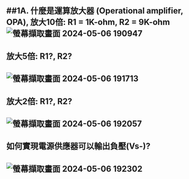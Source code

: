 ##1A. 什麼是運算放大器 (Operational amplifier, OPA),
放大10倍: R1 = 1K-ohm, R2 = 9K-ohm
![螢幕擷取畫面 2024-05-06 190947](https://github.com/PHUANYU/EC2024/assets/162283667/3d77784e-a9a7-4c3c-8ea5-4e6706825b99)
--
## 放大5倍: R1?, R2?
![螢幕擷取畫面 2024-05-06 191713](https://github.com/PHUANYU/EC2024/assets/162283667/05fa05d7-7c7a-43f5-8eff-ed3db2a31b69)
--
## 放大2倍: R1?, R2?
![螢幕擷取畫面 2024-05-06 192057](https://github.com/PHUANYU/EC2024/assets/162283667/1b9633ed-ae66-4833-bb9e-435e594f5583)
--
## 如何實現電源供應器可以輸出負壓(Vs-)?
![螢幕擷取畫面 2024-05-06 192302](https://github.com/PHUANYU/EC2024/assets/162283667/f271daac-886e-456b-9494-48b38016bef4)
--
